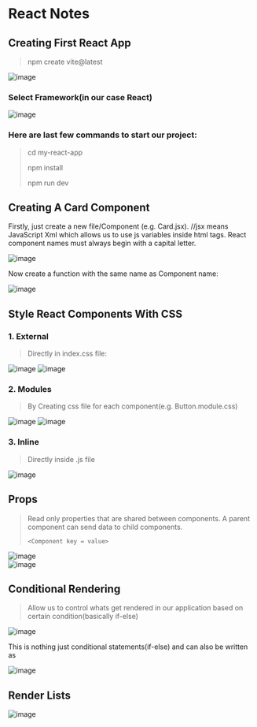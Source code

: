 # React Notes  
## Creating First React App  
>npm create vite@latest
>
![image](https://github.com/user-attachments/assets/2700cc00-a83a-4be3-b9e8-6ad41adc9d2c)  
### Select Framework(in our case React)  
![image](https://github.com/user-attachments/assets/6fbbfb92-66de-4eda-94ab-b62872432fc3)  
### Here are last few commands to start our project:  
>cd my-react-app
>
>npm install
>
>npm run dev
>
## Creating A Card Component  
Firstly, just create a new file/Component (e.g. Card.jsx).    //jsx means JavaScript Xml which allows us to use js variables inside html tags. 
React component names must always begin with a capital letter.  

![image](https://github.com/user-attachments/assets/695f0518-42cc-4ff3-909c-8d48e3766b24)  

Now create a function with the same name as Component name:  

![image](https://github.com/user-attachments/assets/52eef825-59f8-46a8-9f68-3a9eaa97f330)  

## Style React Components With CSS  

### 1. External  

> Directly in index.css file:
> 

![image](https://github.com/user-attachments/assets/1bfb28d4-890a-407e-842d-ca6f8d0d59ba)
![image](https://github.com/user-attachments/assets/22c8c235-44f4-49d1-ad0f-7d0cbdcca6f6)  

### 2. Modules  

> By Creating css file for each component(e.g. Button.module.css)
>

![image](https://github.com/user-attachments/assets/0ea6262c-d8ee-4e98-afdd-d7e57f08eb5c)
![image](https://github.com/user-attachments/assets/d194db3b-6653-4fda-bab8-04ad509dbdc6)  

### 3. Inline  

> Directly inside .js file
>

![image](https://github.com/user-attachments/assets/897a3f84-b78f-4a5d-907b-d0ffee65fe72)  

## Props  
> Read only properties that are shared between components.
> A parent component can send data to child components.
>
> `<Component key = value>`
>
![image](https://github.com/user-attachments/assets/123ad8db-69df-42a4-9680-e1b939f063c6)  
![image](https://github.com/user-attachments/assets/7b4de3a5-2a40-4c82-a0a7-85cbd25e3d0a)

## Conditional Rendering  
>   Allow us to control whats get rendered in our application based on certain condition(basically if-else)

![image](https://github.com/user-attachments/assets/d1519792-299a-46af-a718-f598e017e7dc)  

This is nothing just conditional statements(if-else)
and can also be written as  

![image](https://github.com/user-attachments/assets/13039c83-6be5-4888-8f27-a4a6e9a4c19f)  

## Render Lists  

![image](https://github.com/user-attachments/assets/87f8ea6f-396b-4d5f-b8e4-fb3b3456fdf3)
